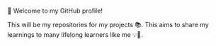 👋 Welcome to my GitHub profile!

This will be my repositories for my projects 📚. This aims to share my learnings to many lifelong learners like me 💡🧐.


